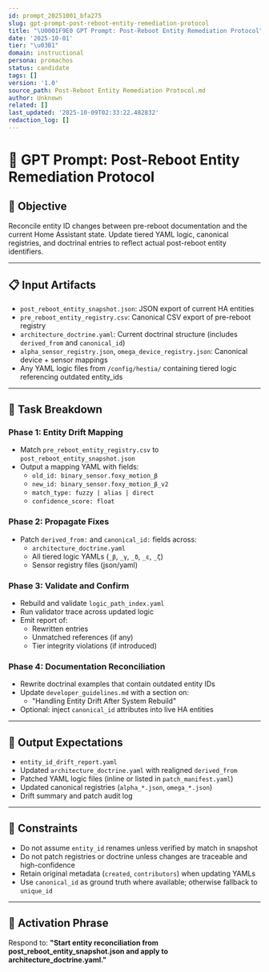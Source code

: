 ```yaml
---
id: prompt_20251001_bfa275
slug: gpt-prompt-post-reboot-entity-remediation-protocol
title: "\U0001F9E0 GPT Prompt: Post-Reboot Entity Remediation Protocol"
date: '2025-10-01'
tier: "\u03B1"
domain: instructional
persona: promachos
status: candidate
tags: []
version: '1.0'
source_path: Post-Reboot Entity Remediation Protocol.md
author: Unknown
related: []
last_updated: '2025-10-09T02:33:22.482832'
redaction_log: []
---
```


# 🧠 GPT Prompt: Post-Reboot Entity Remediation Protocol

## 🎯 Objective
Reconcile entity ID changes between pre-reboot documentation and the current Home Assistant state. Update tiered YAML logic, canonical registries, and doctrinal entries to reflect actual post-reboot entity identifiers.

---

## 📋 Input Artifacts

- `post_reboot_entity_snapshot.json`: JSON export of current HA entities
- `pre_reboot_entity_registry.csv`: Canonical CSV export of pre-reboot registry
- `architecture_doctrine.yaml`: Current doctrinal structure (includes `derived_from` and `canonical_id`)
- `alpha_sensor_registry.json`, `omega_device_registry.json`: Canonical device + sensor mappings
- Any YAML logic files from `/config/hestia/` containing tiered logic referencing outdated entity_ids

---

## 🧩 Task Breakdown

### Phase 1: Entity Drift Mapping
- Match `pre_reboot_entity_registry.csv` to `post_reboot_entity_snapshot.json`
- Output a mapping YAML with fields:
  - `old_id: binary_sensor.foxy_motion_β`
  - `new_id: binary_sensor.foxy_motion_β_v2`
  - `match_type: fuzzy | alias | direct`
  - `confidence_score: float`

### Phase 2: Propagate Fixes
- Patch `derived_from:` and `canonical_id:` fields across:
  - `architecture_doctrine.yaml`
  - All tiered logic YAMLs (`_β`, `_γ`, `_δ`, `_ε`, `_ζ`)
  - Sensor registry files (json/yaml)

### Phase 3: Validate and Confirm
- Rebuild and validate `logic_path_index.yaml`
- Run validator trace across updated logic
- Emit report of:
  - Rewritten entries
  - Unmatched references (if any)
  - Tier integrity violations (if introduced)

### Phase 4: Documentation Reconciliation
- Rewrite doctrinal examples that contain outdated entity IDs
- Update `developer_guidelines.md` with a section on:
  - "Handling Entity Drift After System Rebuild"
- Optional: inject `canonical_id` attributes into live HA entities

---

## 📌 Output Expectations

- `entity_id_drift_report.yaml`
- Updated `architecture_doctrine.yaml` with realigned `derived_from`
- Patched YAML logic files (inline or listed in `patch_manifest.yaml`)
- Updated canonical registries (`alpha_*.json`, `omega_*.json`)
- Drift summary and patch audit log

---

## 📢 Constraints

- Do not assume `entity_id` renames unless verified by match in snapshot
- Do not patch registries or doctrine unless changes are traceable and high-confidence
- Retain original metadata (`created`, `contributors`) when updating YAMLs
- Use `canonical_id` as ground truth where available; otherwise fallback to `unique_id`

---

## 🧪 Activation Phrase

Respond to:
**"Start entity reconciliation from post_reboot_entity_snapshot.json and apply to architecture_doctrine.yaml."**


